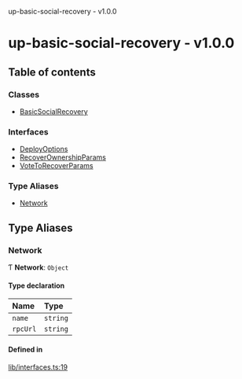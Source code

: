 up-basic-social-recovery - v1.0.0

# up-basic-social-recovery - v1.0.0

## Table of contents

### Classes

- [BasicSocialRecovery](classes/BasicSocialRecovery.md)

### Interfaces

- [DeployOptions](interfaces/DeployOptions.md)
- [RecoverOwnershipParams](interfaces/RecoverOwnershipParams.md)
- [VoteToRecoverParams](interfaces/VoteToRecoverParams.md)

### Type Aliases

- [Network](README.md#network)

## Type Aliases

### Network

Ƭ **Network**: `Object`

#### Type declaration

| Name | Type |
| :------ | :------ |
| `name` | `string` |
| `rpcUrl` | `string` |

#### Defined in

[lib/interfaces.ts:19](https://github.com/en0c-026/up-basic-social-recovery/blob/20697e5/src/lib/interfaces.ts#L19)
